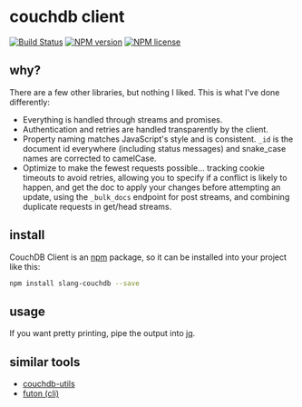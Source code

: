 # couchdb client

[![Build Status](http://img.shields.io/travis/slang800/couchdb-client.svg?style=flat-square)](https://travis-ci.org/slang800/couchdb-client) [![NPM version](http://img.shields.io/npm/v/slang-couchdb.svg?style=flat-square)](https://www.npmjs.org/package/slang-couchdb) [![NPM license](http://img.shields.io/npm/l/slang-couchdb.svg?style=flat-square)](https://www.npmjs.org/package/slang-couchdb)

## why?

There are a few other libraries, but nothing I liked. This is what I've done differently:

- Everything is handled through streams and promises.
- Authentication and retries are handled transparently by the client.
- Property naming matches JavaScript's style and is consistent. `_id` is the document id everywhere (including status messages) and snake_case names are corrected to camelCase.
- Optimize to make the fewest requests possible... tracking cookie timeouts to avoid retries, allowing you to specify if a conflict is likely to happen, and get the doc to apply your changes before attempting an update, using the `_bulk_docs` endpoint for post streams, and combining duplicate requests in get/head streams.

## install

CouchDB Client is an [npm](http://npmjs.org/package/slang-couchdb) package, so it can be installed into your project like this:

```bash
npm install slang-couchdb --save
```

## usage

If you want pretty printing, pipe the output into [jq](https://stedolan.github.io/jq/manual/).

## similar tools

- [couchdb-utils](https://github.com/awilliams/couchdb-utils)
- [futon (cli)](https://www.npmjs.com/package/futon)
